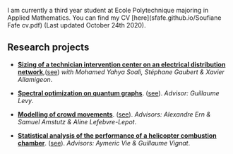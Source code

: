 I am currently a third year student at Ecole Polytechnique majoring in Applied Mathematics. You can find my CV [here](sfafe.github.io/Soufiane Fafe cv.pdf) (Last updated October 24th 2020).

## Research projects
* [**Sizing of a technician intervention center on an electrical distribution network**](sfafe/Sizing_technician_intervention_center.pdf),([see](Sizing_technician_intervention_center.pdf))
_with Mohamed Yahya Soali, Stéphane Gaubert & Xavier Allamigeon_.

* [**Spectral optimization on quantum graphs**](sfafe/spectral_optimization_on_quantum_graphs.pdf). 
([see](spectral_optimization_on_quantum_graphs.pdf)). _Advisor: Guillaume Levy_.

* [**Modelling of crowd movements**](sfafe/modeling_of_crowd_movements.pdf). 
([see](/modeling_of_crowd_movements.pdf)). _Advisors: Alexandre Ern & Samuel Amstutz & Aline Lefebvre-Lepot_.

* [**Statistical analysis of the performance of a helicopter combustion chamber**](sfafe/TMO01.pdf). 
([see](/TMO01.pdf)). _Advisors: Aymeric Vie & Guillaume Vignat_.
